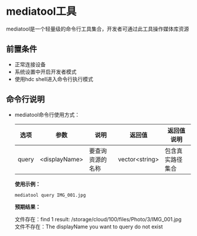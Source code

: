 # mediatool工具

mediatool是一个轻量级的命令行工具集合，开发者可通过此工具操作媒体库资源

## 前置条件

- 正常连接设备
- 系统设置中开启开发者模式
- 使用hdc shell进入命令行执行模式

## 命令行说明

- mediatool命令行使用方式：

  | 选项  | 参数                | 说明             | 返回值               | 返回值说明       |
  | ----- | ------------------- | ---------------- | -------------------- | ---------------- |
  | query | &lt;displayName&gt; | 要查询资源的名称 | vector&lt;string&gt; | 包含真实路径集合 |
  
  **使用示例：**

  ```shell
  mediatool query IMG_001.jpg
  ```
  
  **预期结果：**
  
     文件存在：find 1 result: /storage/cloud/100/files/Photo/3/IMG_001.jpg                                                                     
     文件不存在：The displayName you want to query do not exist

